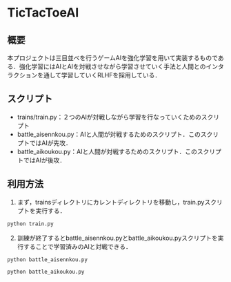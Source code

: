 # TicTacToeAI
## 概要
本プロジェクトは三目並べを行うゲームAIを強化学習を用いて実装するものである．強化学習にはAIとAIを対戦させながら学習させていく手法と人間とのインタラクションを通して学習していくRLHFを採用している．
## スクリプト
- trains/train.py：２つのAIが対戦しながら学習を行なっていくためのスクリプト
- battle_aisennkou.py：AIと人間が対戦するためのスクリプト．このスクリプトではAIが先攻．
- battle_aikoukou.py：AIと人間が対戦するためのスクリプト．このスクリプトではAIが後攻．
## 利用方法
1. まず，trainsディレクトリにカレントディレクトリを移動し，train.pyスクリプトを実行する．
```bash
python train.py
```
2. 訓練が終了するとbattle_aisennkou.pyとbattle_aikoukou.pyスクリプトを実行することで学習済みのAIと対戦できる．
```bash
python battle_aisennkou.py
```
```bash
python battle_aikoukou.py
```